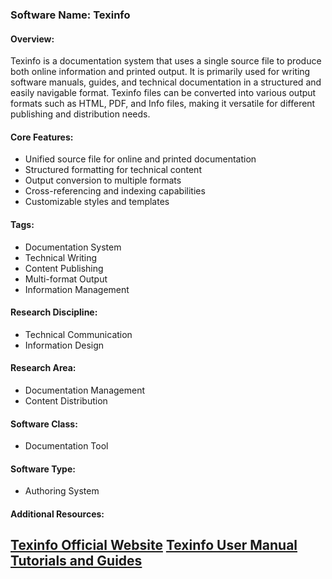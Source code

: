 ### Software Name: Texinfo

#### Overview:
Texinfo is a documentation system that uses a single source file to produce both online information and printed output. It is primarily used for writing software manuals, guides, and technical documentation in a structured and easily navigable format. Texinfo files can be converted into various output formats such as HTML, PDF, and Info files, making it versatile for different publishing and distribution needs.

#### Core Features:
- Unified source file for online and printed documentation
- Structured formatting for technical content
- Output conversion to multiple formats
- Cross-referencing and indexing capabilities
- Customizable styles and templates

#### Tags:
- Documentation System
- Technical Writing
- Content Publishing
- Multi-format Output
- Information Management

#### Research Discipline:
- Technical Communication
- Information Design

#### Research Area:
- Documentation Management
- Content Distribution

#### Software Class:
- Documentation Tool

#### Software Type:
- Authoring System

#### Additional Resources:
[Texinfo Official Website](https://www.gnu.org/software/texinfo/)
[Texinfo User Manual](https://www.gnu.org/software/texinfo/manual/texinfo/)
[Tutorials and Guides](https://www.gnu.org/software/texinfo/manual/texinfo_html_node/)
--------------------------------------
